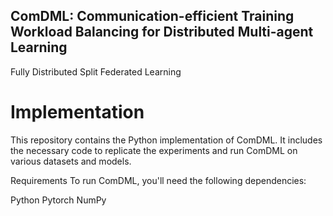## ComDML: Communication-efficient Training Workload Balancing for Distributed Multi-agent Learning
Fully Distributed Split Federated Learning


# Implementation
This repository contains the Python implementation of ComDML. It includes the necessary code to replicate the experiments and run ComDML on various datasets and models.

Requirements
To run ComDML, you'll need the following dependencies:

Python 
Pytorch
NumPy
